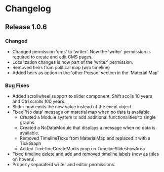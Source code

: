 # Changelog

## Release 1.0.6

### Changed

- Changed permission 'cms' to 'writer'. Now the 'writer' permission is required
  to create and edit CMS pages.
- Localization changes is now part of the 'writer' permission.
- Removed heirs from political map (w/o timeline)
- Added heirs as option in the 'other Person' section in the 'Material Map'

### Bug Fixes

- Added scrollwheel support to slider component: Shift scolls 10 years and Ctrl
  scrolls 100 years.
- Slider now emits the new value instead of the event object.
- Fixed 'No data' message on material map when no data is available.
  - Created a Module system to add additional functionalities to single graphs.
  - Created a NoDataModule that displays a message when no data is available.
  - Removed TimelineTicks from MaterialMap and replaced it with a TickGraph
  - Added TimellineCreateMarks prop on TimelineSlideshowArea
- Fixed timeline delete and add and removed timeline labels (now as titles on
  hoveru).
- Properly separaterd writer and editor permissions.
